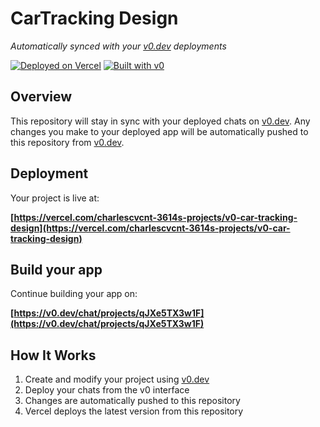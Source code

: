 # CarTracking Design

*Automatically synced with your [v0.dev](https://v0.dev) deployments*

[![Deployed on Vercel](https://img.shields.io/badge/Deployed%20on-Vercel-black?style=for-the-badge&logo=vercel)](https://vercel.com/charlescvcnt-3614s-projects/v0-car-tracking-design)
[![Built with v0](https://img.shields.io/badge/Built%20with-v0.dev-black?style=for-the-badge)](https://v0.dev/chat/projects/qJXe5TX3w1F)

## Overview

This repository will stay in sync with your deployed chats on [v0.dev](https://v0.dev).
Any changes you make to your deployed app will be automatically pushed to this repository from [v0.dev](https://v0.dev).

## Deployment

Your project is live at:

**[https://vercel.com/charlescvcnt-3614s-projects/v0-car-tracking-design](https://vercel.com/charlescvcnt-3614s-projects/v0-car-tracking-design)**

## Build your app

Continue building your app on:

**[https://v0.dev/chat/projects/qJXe5TX3w1F](https://v0.dev/chat/projects/qJXe5TX3w1F)**

## How It Works

1. Create and modify your project using [v0.dev](https://v0.dev)
2. Deploy your chats from the v0 interface
3. Changes are automatically pushed to this repository
4. Vercel deploys the latest version from this repository
